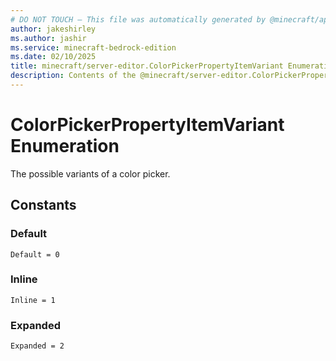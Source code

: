 ```yaml
---
# DO NOT TOUCH — This file was automatically generated by @minecraft/api-docs-generator, to report problems file an issue at https://github.com/Mojang/minecraft-scripting-libraries
author: jakeshirley
ms.author: jashir
ms.service: minecraft-bedrock-edition
ms.date: 02/10/2025
title: minecraft/server-editor.ColorPickerPropertyItemVariant Enumeration
description: Contents of the @minecraft/server-editor.ColorPickerPropertyItemVariant enumeration.
---
```

# ColorPickerPropertyItemVariant Enumeration

The possible variants of a color picker.

## Constants
### **Default**
`Default = 0`
### **Inline**
`Inline = 1`
### **Expanded**
`Expanded = 2`
